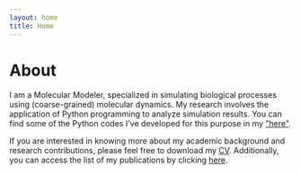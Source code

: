 ```yaml
---
layout: home
title: Home
---
```


# About

I am a Molecular Modeler, specialized in simulating biological processes using (coarse-grained) molecular dynamics. My research involves the application of Python programming to analyze simulation results. You can find some of the Python codes I've developed for this purpose in my ["here"]([https://scholar.google.com/citations?user=gX_JMSoAAAAJ&hl=en](https://github.com/SamanehDavoudi/Membrane_Analysis)).

If you are interested in knowing more about my academic background and research contributions, please feel free to download my [CV](/cv.pdf). Additionally, you can access the list of my publications by clicking [here](https://scholar.google.com/citations?user=gX_JMSoAAAAJ&hl=en).
